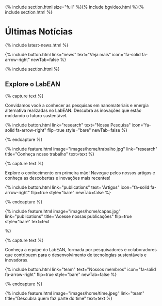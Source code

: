 ---
---

{% include section.html size="full" %}{% include bgvideo.html %}{% include section.html %}

# Últimas Notícias 

{% include latest-news.html %}

{%
  include button.html
  link="news"
  text="Veja mais"
  icon="fa-solid fa-arrow-right"
  newTab=false
%}

{% include section.html %}

## Explore o LabEAN

{% capture text %}

Convidamos você a conhecer as pesquisas em nanomateriais e energia alternativa realizadas no LabEAN. Descubra as inovações que estão moldando o futuro sustentável.

{%
  include button.html
  link="research"
  text="Nossa Pesquisa"
  icon="fa-solid fa-arrow-right"
  flip=true
  style="bare"
  newTab=false
%}

{% endcapture %}

{%
  include feature.html
  image="images/home/trabalho.jpg"
  link="research"
  title="Conheça nosso trabalho"
  text=text
%}

{% capture text %}

Explore o conhecimento em primeira mão! Navegue pelos nossos artigos e conheça as descobertas e inovações mais recentes!

{%
  include button.html
  link="publications"
  text="Artigos"
  icon="fa-solid fa-arrow-right"
  flip=true
  style="bare"
  newTab=false
%}

{% endcapture %}

{%
  include feature.html
  image="images/home/capas.jpg"
  link="publications"
  title="Acesse nossas publicações"
  flip=true
  style="bare"
  text=text
  
%}

{% capture text %}

Conheça a equipe do LabEAN, formada por pesquisadores e colaboradores que contribuem para o desenvolvimento de tecnologias sustentáveis e inovadoras.

{%
  include button.html
  link="team"
  text="Nossos membros"
  icon="fa-solid fa-arrow-right"
  flip=true
  style="bare"
  newTab=false
%}

{% endcapture %}

{%
  include feature.html
  image="images/home/time.jpeg"
  link="team"
  title="Descubra quem faz parte do time"
  text=text
%}
